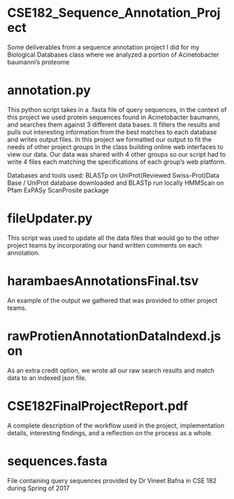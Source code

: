 # CSE182_Sequence_Annotation_Project
Some deliverables from a sequence annotation project I did for my Biological Databases class where we analyzed a portion of Acinetobacter baumanni’s proteome

# annotation.py
This python script takes in a .fasta file of query sequences, in the context of this project we used protein sequences found in Acinetobacter baumanni, and searches them against 3 different data bases. It filters the results and pulls out interesting information from the best matches to each database and writes output files. In this project we formatted our output to fit the needs of other project groups in the class building online web interfaces to view our data. Our data was shared with 4 other groups so our script had to write 4 files each matching the specifications of each group’s web platform. 

Databases and tools used:
BLASTp on UniProt(Reviewed Swiss-Prot)Data Base / UniProt database downloaded and BLASTp run locally
HMMScan on Pfam
ExPASy ScanProsite package

# fileUpdater.py
This script was used to update all the data files that would go to the other project teams by incorporating our hand written comments on each annotation. 

# harambaesAnnotationsFinal.tsv
An example of the output we gathered that was provided to other project teams.

# rawProtienAnnotationDataIndexd.json
As an extra credit option, we wrote all our raw search results and match data to an indexed json file.

# CSE182FinalProjectReport.pdf
A complete description of the workflow used in the project, implementation details, interesting findings, and a reflection on the process as a whole.

# sequences.fasta
File containing query sequences provided by Dr Vineet Bafna in CSE 182 during Spring of 2017
